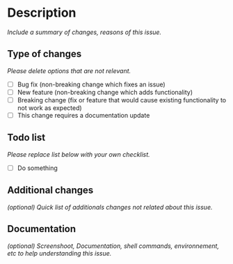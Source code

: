 # Description

_Include a summary of changes, reasons of this issue._

## Type of changes

_Please delete options that are not relevant._

-   [ ] Bug fix (non-breaking change which fixes an issue)
-   [ ] New feature (non-breaking change which adds functionality)
-   [ ] Breaking change (fix or feature that would cause existing functionality to not work as expected)
-   [ ] This change requires a documentation update

## Todo list

_Please replace list below with your own checklist._

-   [ ] Do something

## Additional changes

_(optional) Quick list of additionals changes not related about this issue._

## Documentation

_(optional) Screenshoot, Documentation, shell commands, environnement, etc to help understanding this issue._
